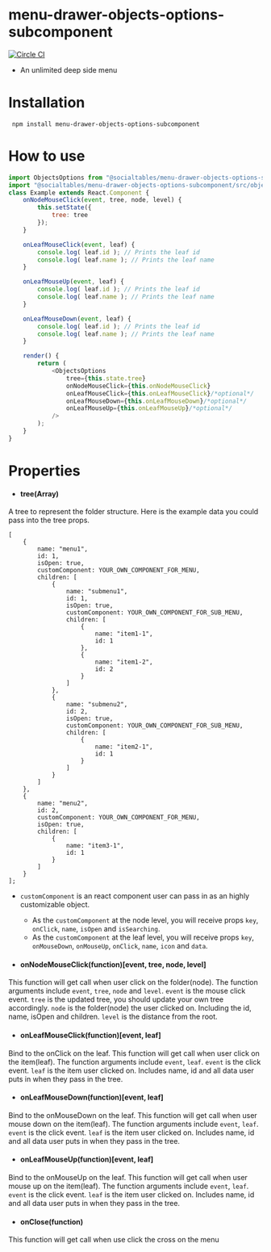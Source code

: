 # menu-drawer-objects-options-subcomponent

[![Circle CI](https://circleci.com/gh/socialtables/menu-drawer-objects-options-subcomponent/tree/master.svg?style=svg&circle-token=230aaa396d006f1dc8d875b340834234c4937bbc)](https://circleci.com/gh/socialtables/menu-drawer-objects-options-subcomponent/tree/master)

* An unlimited deep side menu

# Installation
``` npm install menu-drawer-objects-options-subcomponent```


# How to use

```js
import ObjectsOptions from "@socialtables/menu-drawer-objects-options-subcomponent";
import "@socialtables/menu-drawer-objects-options-subcomponent/src/objects-options.less";
class Example extends React.Component {
	onNodeMouseClick(event, tree, node, level) {
		this.setState({
			tree: tree
		});
	}

	onLeafMouseClick(event, leaf) {
		console.log( leaf.id ); // Prints the leaf id
		console.log( leaf.name ); // Prints the leaf name
	}

	onLeafMouseUp(event, leaf) {
		console.log( leaf.id ); // Prints the leaf id
		console.log( leaf.name ); // Prints the leaf name
	}

	onLeafMouseDown(event, leaf) {
		console.log( leaf.id ); // Prints the leaf id
		console.log( leaf.name ); // Prints the leaf name
	}

	render() {
		return (
			<ObjectsOptions
				tree={this.state.tree}
				onNodeMouseClick={this.onNodeMouseClick}
				onLeafMouseClick={this.onLeafMouseClick}/*optional*/
				onLeafMouseDown={this.onLeafMouseDown}/*optional*/
				onLeafMouseUp={this.onLeafMouseUp}/*optional*/
			/>
		);
	}
}
```


# Properties


* #### tree(Array)

A tree to represent the folder structure.
Here is the example data you could pass into the tree props.
```
[
	{
		name: "menu1",
		id: 1,
		isOpen: true,
		customComponent: YOUR_OWN_COMPONENT_FOR_MENU,
		children: [
			{
				name: "submenu1",
				id: 1,
				isOpen: true,
				customComponent: YOUR_OWN_COMPONENT_FOR_SUB_MENU,
				children: [
					{
						name: "item1-1",
						id: 1
					},
					{
						name: "item1-2",
						id: 2
					}
				]
			},
			{
				name: "submenu2",
				id: 2,
				isOpen: true,
				customComponent: YOUR_OWN_COMPONENT_FOR_SUB_MENU,
				children: [
					{
						name: "item2-1",
						id: 1
					}
				]
			}
		]
	},
	{
		name: "menu2",
		id: 2,
		customComponent: YOUR_OWN_COMPONENT_FOR_MENU,
		isOpen: true,
		children: [
			{
				name: "item3-1",
				id: 1
			}
		]
	}
];
```
  * `customComponent` is an react component user can pass in as an highly customizable object.
    * As the `customComponent` at the node level, you will receive props `key`,  `onClick`, `name`, `isOpen` and `isSearching`.
	* As the `customComponent` at the leaf level, you will receive props `key`, `onMouseDown`, `onMouseUp`, `onClick`, `name`, `icon` and `data`.

* #### onNodeMouseClick(function)[event, tree, node, level]
This function will get call when user click on the folder(node).
The function arguments include ```event```, ```tree```, ```node``` and ```level```.
```event``` is the mouse click event.
```tree``` is the updated tree, you should update your own tree accordingly.
```node``` is the folder(node) the user clicked on. Including the id, name, isOpen and children.
```level``` is the distance from the root.


* #### onLeafMouseClick(function)[event, leaf]
Bind to the onClick on the leaf.
This function will get call when user click on the item(leaf).
The function arguments include ```event```, ```leaf```.
```event``` is the click event.
```leaf``` is the item user clicked on. Includes name, id and all data user puts in when they pass in the tree.


* #### onLeafMouseDown(function)[event, leaf]
Bind to the onMouseDown on the leaf.
This function will get call when user mouse down on the item(leaf).
The function arguments include ```event```, ```leaf```.
```event``` is the click event.
```leaf``` is the item user clicked on. Includes name, id and all data user puts in when they pass in the tree.


* #### onLeafMouseUp(function)[event, leaf]
Bind to the onMouseUp on the leaf.
This function will get call when user mouse up on the item(leaf).
The function arguments include ```event```, ```leaf```.
```event``` is the click event.
```leaf``` is the item user clicked on. Includes name, id and all data user puts in when they pass in the tree.

* #### onClose(function)
This function will get call when use click the cross on the menu

